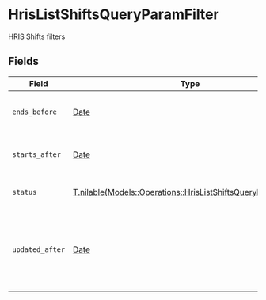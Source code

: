 # HrisListShiftsQueryParamFilter

HRIS Shifts filters


## Fields

| Field                                                                                                                      | Type                                                                                                                       | Required                                                                                                                   | Description                                                                                                                | Example                                                                                                                    |
| -------------------------------------------------------------------------------------------------------------------------- | -------------------------------------------------------------------------------------------------------------------------- | -------------------------------------------------------------------------------------------------------------------------- | -------------------------------------------------------------------------------------------------------------------------- | -------------------------------------------------------------------------------------------------------------------------- |
| `ends_before`                                                                                                              | [Date](https://ruby-doc.org/stdlib-2.6.1/libdoc/date/rdoc/Date.html)                                                       | :heavy_minus_sign:                                                                                                         | Filter shifts that end before this date                                                                                    |                                                                                                                            |
| `starts_after`                                                                                                             | [Date](https://ruby-doc.org/stdlib-2.6.1/libdoc/date/rdoc/Date.html)                                                       | :heavy_minus_sign:                                                                                                         | Filter shifts that start after this date                                                                                   |                                                                                                                            |
| `status`                                                                                                                   | [T.nilable(Models::Operations::HrisListShiftsQueryParamStatus)](../../models/operations/hrislistshiftsqueryparamstatus.md) | :heavy_minus_sign:                                                                                                         | Filter to select shifts by status                                                                                          |                                                                                                                            |
| `updated_after`                                                                                                            | [Date](https://ruby-doc.org/stdlib-2.6.1/libdoc/date/rdoc/Date.html)                                                       | :heavy_minus_sign:                                                                                                         | Use a string with a date to only select results updated after that given date                                              | 2020-01-01T00:00:00.000Z                                                                                                   |